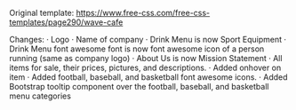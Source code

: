 Original template: https://www.free-css.com/free-css-templates/page290/wave-cafe

Changes: 
· Logo
· Name of company
· Drink Menu is now Sport Equipment 
· Drink Menu font awesome font is now font awesome icon of a person running (same as company logo)
· About Us is now Mission Statement
· All items for sale, their prices, pictures, and descriptions.
· Added onhover on item
· Added football, baseball, and basketball font awesome icons. 
· Added Bootstrap tooltip component over the football, baseball, and basketball menu categories

